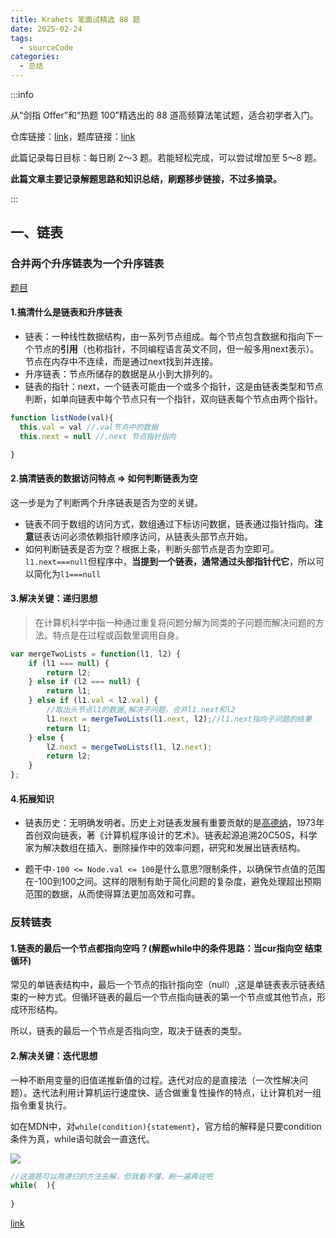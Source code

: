 ```yaml
---
title: Krahets 笔面试精选 88 题
date: 2025-02-24
tags:
  - sourceCode
categories:
  - 总结
---
```


:::info

从“剑指 Offer”和“热题 100”精选出的 88 道高频算法笔试题，适合初学者入门。

仓库链接：[link](https://github.com/krahets/LeetCode-Book?tab=readme-ov-file)，题库链接：[link](https://leetcode.cn/studyplan/selected-coding-interview/)

此篇记录每日目标：每日刷 2～3 题。若能轻松完成，可以尝试增加至 5～8 题。

**此篇文章主要记录解题思路和知识总结，刷题移步链接，不过多摘录。**

:::

## 一、链表

### 合并两个升序链表为一个升序链表

[题目](https://leetcode.cn/problems/merge-two-sorted-lists/description/?envType=study-plan-v2&envId=selected-coding-interview)

#### 1.搞清什么是链表和升序链表

- 链表：一种线性数据结构，由一系列节点组成。每个节点包含数据和指向下一个节点的**引用**（也称指针，不同编程语言英文不同，但一般多用next表示）。节点在内存中不连续，而是通过next找到并连接。
- 升序链表：节点所储存的数据是从小到大排列的。
- 链表的指针：next，一个链表可能由一个或多个指针，这是由链表类型和节点判断，如单向链表中每个节点只有一个指针，双向链表每个节点由两个指针。
```js
function listNode(val){
  this.val = val //.val节点中的数据
  this.next = null //.next 节点指针指向

}
```
#### 2.搞清链表的数据访问特点 => 如何判断链表为空

这一步是为了判断两个升序链表是否为空的关键。

- 链表不同于数组的访问方式，数组通过下标访问数据，链表通过指针指向。**注意**链表访问必须依赖指针顺序访问，从链表头部节点开始。
- 如何判断链表是否为空？根据上条，判断头部节点是否为空即可。`l1.next===null`但程序中，**当提到一个链表，通常通过头部指针代它**，所以可以简化为`l1===null`

#### 3.解决关键：递归思想

> 在计算机科学中指一种通过重复将问题分解为同类的子问题而解决问题的方法。特点是在过程或函数里调用自身。

```js
var mergeTwoLists = function(l1, l2) {
    if (l1 === null) {
        return l2;
    } else if (l2 === null) {
        return l1;
    } else if (l1.val < l2.val) {
        //取出头节点l1的数据,解决子问题，合并l1.next和l2
        l1.next = mergeTwoLists(l1.next, l2);//l1.next指向子问题的结果
        return l1;
    } else {
        l2.next = mergeTwoLists(l1, l2.next);
        return l2;
    }
};
```
#### 4.拓展知识

- 链表历史：无明确发明者。历史上对链表发展有重要贡献的是[高德纳](https://baike.baidu.com/item/%E5%94%90%E7%BA%B3%E5%BE%B7%C2%B7%E5%85%8B%E5%8A%AA%E7%89%B9/1436781)，1973年首创双向链表，著《计算机程序设计的艺术》。链表起源追溯20C50S，科学家为解决数组在插入、删除操作中的效率问题，研究和发展出链表结构。

- 题干中`-100 <= Node.val <= 100`是什么意思?限制条件，以确保节点值的范围在-100到100之间。这样的限制有助于简化问题的复杂度，避免处理超出预期范围的数据，从而使得算法更加高效和可靠。

### 反转链表

#### 1.链表的最后一个节点都指向空吗？(解题while中的条件思路：当cur指向空 结束循环)

常见的单链表结构中，最后一个节点的指针指向空（null）,这是单链表表示链表结束的一种方式。但循环链表的最后一个节点指向链表的第一个节点或其他节点，形成环形结构。

所以，链表的最后一个节点是否指向空，取决于链表的类型。

#### 2.解决关键：迭代思想

一种不断用变量的旧值递推新值的过程。迭代对应的是直接法（一次性解决问题）。迭代法利用计算机运行速度快、适合做重复性操作的特点，让计算机对一组指令重复执行。

如在MDN中，对`while(condition){statement}`，官方给的解释是只要condition条件为真，while语句就会一直迭代。

![](https://cetacea-1304984885.cos.ap-shanghai.myqcloud.com/pieces/Snipaste_2025-04-18_21-04-15.jpg)

```js
//这道题可以用递归的方法去解，但我看不懂，刷一遍再说吧
while(  ){
  
}
```
[link](https://www.bilibili.com/video/BV1nB4y1i7eL/?spm_id_from=333.337.search-card.all.click&vd_source=19c05479531d3f405769d09e07e443ce)